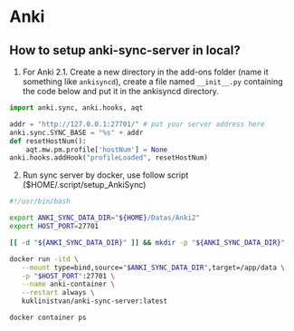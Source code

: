 # Anki

## How to setup anki-sync-server in local?

1. For Anki 2.1.
Create a new directory in the add-ons folder
(name it something like `ankisyncd`),
create a file named `__init__.py` containing the
code below and put it in the ankisyncd directory.

```python
import anki.sync, anki.hooks, aqt

addr = "http://127.0.0.1:27701/" # put your server address here
anki.sync.SYNC_BASE = "%s" + addr
def resetHostNum():
    aqt.mw.pm.profile['hostNum'] = None
anki.hooks.addHook("profileLoaded", resetHostNum)
```

2. Run sync server by docker,
use follow script ($HOME/.script/setup\_AnkiSync)

```sh
#!/usr/bin/bash

export ANKI_SYNC_DATA_DIR="${HOME}/Datas/Anki2"
export HOST_PORT=27701

[[ -d "${ANKI_SYNC_DATA_DIR}" ]] && mkdir -p "${ANKI_SYNC_DATA_DIR}"

docker run -itd \
   --mount type=bind,source="$ANKI_SYNC_DATA_DIR",target=/app/data \
   -p "$HOST_PORT":27701 \
   --name anki-container \
   --restart always \
   kuklinistvan/anki-sync-server:latest

docker container ps
```
